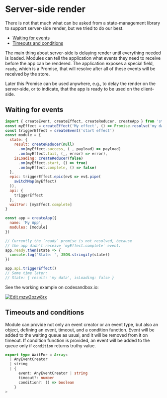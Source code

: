 # Server-side render

There is not that much what can be asked from a state-management library to support server-side render, but we tried to do our best.

<!-- START doctoc generated TOC please keep comment here to allow auto update -->
<!-- DON'T EDIT THIS SECTION, INSTEAD RE-RUN doctoc TO UPDATE -->


- [Waiting for events](#waiting-for-events)
- [Timeouts and conditions](#timeouts-and-conditions)

<!-- END doctoc generated TOC please keep comment here to allow auto update -->

The main thing about server-side is delaying render until everything needed is loaded. Modules can tell the application what events they need to receive before the app can be rendered. The application exposes a special field, `ready`, which is a Promise, that will resolve after all of these events will be received by the store.

Later this Promise can be used anywhere, e.g., to delay the render on the server-side, or to indicate, that the app is ready to be used on the client-side.

## Waiting for events
```javascript
import { createEvent, createEffect, createReducer, createApp } from 'stapp'
const myEffect = createEffect('My effect', () => Promise.resolve('my data'))
const triggerEffect = createEvent('start effect') 
const module = {
  state: {
    result: createReducer(null)
      .on(myEffect.success, (_, payload) => payload)
      .on(myEffect.fail, (_, error) => error),
    isLoading: createReducer(false)
      .on(myEffect.start, () => true)
      .on(myEffect.complete, () => false)
  },
  epic: triggerEffect.epic(ev$ => ev$.pipe(
    switchMap(myEffect)
  )),
  api: {
    triggerEffect
  },
  waitFor: [myEffect.complete]
}

const app = createApp({
  name: 'My App',
  modules: [module]
})

// Currently the `ready` promise is not resolved, because
// the app didn't receive `myEffect.complete` event.
app.ready.then(state => {
  console.log('State: ', JSON.stringify(state))
})

app.api.triggerEffect()
// Some time later:
// State: { result: 'my data', isLoading: false }
```

See the working example on codesandbox.io:

[![Edit mzw2ozw8rx](https://codesandbox.io/static/img/play-codesandbox.svg)](https://codesandbox.io/s/mzw2ozw8rx?module=%2Fsrc%2Findex.js)

## Timeouts and conditions
Module can provide not only an event creator or an event type, but also an object, defining an event, timeout, and a condition function.
Event will be added to the waiting queue as usual, and it will be removed from it on timeout.
If condition function is provided, an event will be added to the queue only if `condition` returns truthy value.

```typescript
export type WaitFor = Array<
  | AnyEventCreator
  | string
  | {
      event: AnyEventCreator | string
      timeout?: number
      condition?: () => boolean
    }
>
```
